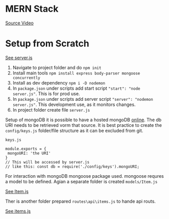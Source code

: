 # MERN Stack

[Source Video](https://www.youtube.com/watch?v=5yTazHkDR4o&list=PLillGF-RfqbbiTGgA77tGO426V3hRF9iE&index=2)

# Setup from Scratch

[See server.js](/server.js)

1. Navigate to project folder and do `npm init`
2. Install main tools `npm install express body-parser mongoose concurrently`
3. Install as dev dependency `npm i -D nodemon` 
4. In `package.json` under scripts add start script `"start": "node server.js"`. This is for prod use.
5. In `package.json` under scripts add server script `"server": "nodemon server.js"`. This development use, as it monitors changes.
6. In project folder create file `server.js`

Setup of mongoDB it is possible to have a hosted mongoDB [online](https://cloud.mongodb.com/). The db URI needs to be retrieved vorm that source. It is best practice to create the `config/keys.js` folder/file structure as it can be excluded from git.

`keys.js`

```
module.exports = {
 mongoURI: 'the URI'
}
// This will be accessed by server.js
// like this: const db = require('./config/keys').mongoURI;
```

For interaction with mongoDB mongoose package used. mongoose requres a model to be defined. Agian a separate folder is created `models/Item.js`

[See Item.js](models/Item.js)

Ther is another folder prepared `routes\api\items.js` to hande api routs. 

[See items.js](routes/api/items.js)

